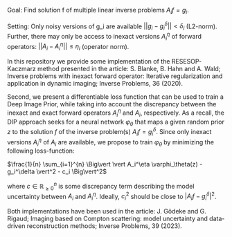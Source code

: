 Goal: Find solution f of multiple linear inverse problems $A_i f = g_i$.

Setting: Only noisy versions of g_i are available $||g_i - g_i^\delta|| < \delta_i$ (L2-norm).
         Further, there may only be access to inexact versions $A_i^\eta$ of forward operators: $||A_i - A_i^\eta|| \leq \eta_i$ (operator norm).

In this repository we provide some implementation of the RESESOP-Kaczmarz method presented in the article:
S. Blanke, B. Hahn and A. Wald; 
Inverse problems with inexact forward operator: Iterative regularization and application in dynamic imaging;
Inverse Problems, 36 (2020). 

Second, we present a differentiable loss function that can be used to train a Deep Image Prior, while taking into account the discrepancy between the inexact and exact forward operators $A_i^\eta$ and $A_i$, respectively. As a recall, the DIP approach seeks for a neural network $\varphi_\theta$ that maps a given random prior $z$ to the solution $f$ of the inverse problem(s) $A_i f = g^\delta_i$. Since only inexact versions $A^\eta_i$ of $A_i$ are available, we propose to train $\varphi_\theta$ by minimizing the following loss-function:

$\frac{1}{n} \sum_{i=1}^{n} \Big\vert \vert A_i^\eta \varphi_\theta(z) - g_i^\delta \vert^2 - c_i \Big\vert^2$

where $c\in \mathbb{R}^n_{\geq 0}$ is some discrepancy term describing the model uncertainty between $A_i$ and $A_i^\eta$. Ideally, $c_i^2$ should be close to $\vert A_i f - g_i^\delta \vert^2$.

Both implementations have been used in the article:
J. Gödeke and G. Rigaud;
Imaging based on Compton scattering: model uncertainty and data-driven reconstruction methods;
Inverse Problems, 39 (2023).

